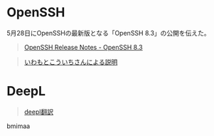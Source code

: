 # OpenSSH
5月28日にOpenSSHの最新版となる「OpenSSH 8.3」の公開を伝えた。

>[OpenSSH Release Notes - OpenSSH 8.3](https://www.openssh.com/txt/release-8.3)

>[いわもとこういちさんによる説明](https://twitter.com/ttdoda/status/1230520432974893057)

# DeepL

>[deepl翻訳](https://www.deepl.com/translator)

bmimaa
